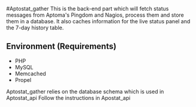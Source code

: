 #Aptostat_gather
This is the back-end part which will fetch status messages from Aptoma's Pingdom and Nagios, process them and store them in a database. It also caches information for the live status panel and the 7-day history table.

## Environment (Requirements)
- PHP
- MySQL
- Memcached
- Propel

Aptostat_gather relies on the database schema which is used in Aptostat_api
Follow the instructions in Apostat_api
